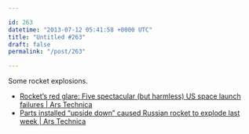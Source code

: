```yaml
---

id: 263
datetime: "2013-07-12 05:41:58 +0000 UTC"
title: "Untitled #263"
draft: false
permalink: "/post/263"

---
```


Some rocket explosions. 

 
 * [Rocket’s red glare: Five spectacular (but harmless) US space launch failures | Ars Technica](http://arstechnica.com/science/2013/07/rockets-red-glare-five-spectacular-but-harmless-us-space-launch-failures/)
 * [Parts installed “upside down” caused Russian rocket to explode last week | Ars Technica](http://arstechnica.com/science/2013/07/parts-installed-upside-down-caused-last-weeks-russian-rocket-to-explode/)


